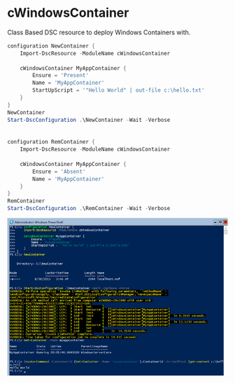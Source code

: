 cWindowsContainer
=================

Class Based DSC resource to deploy Windows Containers with.

```powershell
configuration NewContainer {
    Import-DscResource -ModuleName cWindowsContainer

    cWindowsContainer MyAppContainer {
        Ensure = 'Present'
        Name = 'MyAppContainer'
        StartUpScript = '"Hello World" | out-file c:\hello.txt'
    }
}
NewContainer
Start-DscConfiguration .\NewContainer -Wait -Verbose


configuration RemContainer {
    Import-DscResource -ModuleName cWindowsContainer

    cWindowsContainer MyAppContainer {
        Ensure = 'Absent'
        Name = 'MyAppContainer'
    }
}
RemContainer
Start-DscConfiguration .\RemContainer -Wait -Verbose
```

![Config](https://github.com/bgelens/cWindowsContainer/blob/master/newcontainerconfig.jpg)